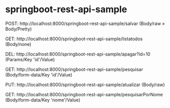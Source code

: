 # springboot-rest-api-sample

POST: http://localhost:8000/springboot-rest-api-sample/salvar (Body/raw » Body/Pretty)

GET: http://localhost:8000/springboot-rest-api-sample/listatodos (Body/none)

DEL: http://localhost:8000/springboot-rest-api-sample/apagar?id=10 (Params/Key 'id'/Value)

GET: http://localhost:8000/springboot-rest-api-sample/pesquisar (Body/form-data/Key 'id'/Value)

PUT: http://localhost:8000/springboot-rest-api-sample/atualizar (Body/raw)

GET: http://localhost:8000/springboot-rest-api-sample/pesquisarPorNome (Body/form-data/Key 'nome'/Value)


